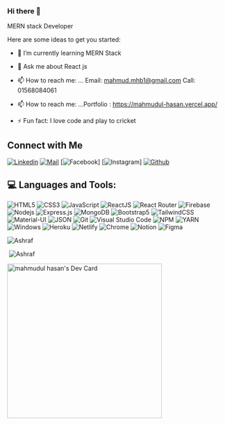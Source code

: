 ### Hi there 👋

MERN stack Developer
<!--
**Mahmudmhb/Mahmudmhb** is a ✨ _special_ ✨ repository because its `README.md` (this file) appears on your GitHub profile.-->

Here are some ideas to get you started:

- 🌱 I’m currently learning MERN Stack
- 💬 Ask me about React js
- 📫 How to reach me: ... Email: mahmud.mhb1@gmail.com Call: 01568084061
- 📫 How to reach me: ...Portfolio : https://mahmudul-hasan.vercel.app/


- ⚡ Fun fact: I love code and play to cricket 

## Connect with Me

[![Linkedin](https://img.shields.io/badge/LinkedIn-0077B5?style=for-the-badge&logo=linkedin&logoColor=white)](
https://www.linkedin.com/in/mahmudul-hasan-6b2bb9226/)
[![Mail](https://img.shields.io/badge/Gmail-D14836?style=for-the-badge&logo=gmail&logoColor=white)](mahmud.mhb1@gmail.com)
[![Facebook](https://img.shields.io/badge/Facebook-1877F2?style=for-the-badge&logo=facebook&logoColor=white)]
[![Instagram](https://img.shields.io/badge/Instagram-E4405F?style=for-the-badge&logo=instagram&logoColor=white)]
[![Github](https://img.shields.io/badge/GitHub-100000?style=for-the-badge&logo=github&logoColor=white)](https://github.com/Mahmudmhb)

## 💻 Languages and Tools:

![HTML5](https://img.shields.io/badge/HTML5-E34F26?style=for-the-badge&logo=html5&logoColor=white)
![CSS3](https://img.shields.io/badge/CSS3-1572B6?style=for-the-badge&logo=css3&logoColor=white)
![JavaScript](https://img.shields.io/badge/JavaScript-F7DF1E?style=for-the-badge&logo=javascript&logoColor=black)
![ReactJS](https://img.shields.io/badge/React-20232A?style=for-the-badge&logo=react&logoColor=61DAFB)
![React Router](https://img.shields.io/badge/React_Router-CA4245?style=for-the-badge&logo=react-router&logoColor=white)
![Firebase](https://img.shields.io/badge/firebase-ffca28?style=for-the-badge&logo=firebase&logoColor=black)
![Nodejs](https://img.shields.io/badge/Node.js-339933?style=for-the-badge&logo=nodedotjs&logoColor=white)
![Express.js](https://img.shields.io/badge/Express.js-000000?style=for-the-badge&logo=express&logoColor=white)
![MongoDB](https://img.shields.io/badge/MongoDB-4EA94B?style=for-the-badge&logo=mongodb&logoColor=white)
![Bootstrap5](https://img.shields.io/badge/Bootstrap-563D7C?style=for-the-badge&logo=bootstrap&logoColor=white)
![TailwindCSS](https://img.shields.io/badge/tailwindcss-%2338B2AC.svg?style=for-the-badge&logo=tailwind-css&logoColor=white)
![Material-UI](https://img.shields.io/badge/Material--UI-0081CB?style=for-the-badge&logo=material-ui&logoColor=white)
![JSON](https://img.shields.io/badge/json-5E5C5C?style=for-the-badge&logo=json&logoColor=white)
![Git](https://img.shields.io/badge/Git-F05032?style=for-the-badge&logo=git&logoColor=white)
![Visual Studio Code](https://img.shields.io/badge/Visual_Studio_Code-0078D4?style=for-the-badge&logo=visual%20studio%20code&logoColor=white)
![NPM](https://img.shields.io/badge/npm-CB3837?style=for-the-badge&logo=npm&logoColor=white)
![YARN](https://img.shields.io/badge/Yarn-2C8EBB?style=for-the-badge&logo=yarn&logoColor=white)
![Windows](https://img.shields.io/badge/Windows-0078D6?style=for-the-badge&logo=windows&logoColor=white)
![Heroku](https://img.shields.io/badge/Heroku-430098?style=for-the-badge&logo=heroku&logoColor=white)
![Netlify](https://img.shields.io/badge/Netlify-00C7B7?style=for-the-badge&logo=netlify&logoColor=white)
![Chrome](https://img.shields.io/badge/Google_chrome-4285F4?style=for-the-badge&logo=Google-chrome&logoColor=white)
![Notion](https://img.shields.io/badge/Notion-000000?style=for-the-badge&logo=notion&logoColor=white)
![Figma](https://img.shields.io/badge/Figma-F24E1E?style=for-the-badge&logo=figma&logoColor=white)



<p align="left"><img src="https://github-readme-stats.vercel.app/api/top-langs?username=Mahmudmhb&show_icons=true&theme=tokyonight&title_color=3cb480&locale=en&layout=compact" alt="Ashraf" /></p>

<p align="left">&nbsp;<img src="https://github-readme-stats.vercel.app/api?username=Mahmudmhb&show_icons=true&theme=tokyonight&title_color=3cb480&locale=en" alt="Ashraf" /></p>
 
<a href="https://app.daily.dev/mahmudulhasan6"><img src="https://api.daily.dev/devcards/v2/2XZoSmMjTxsM0x5xAyLpi.png?r=vx3" width="356" alt="mahmudul hasan's Dev Card"/></a>
